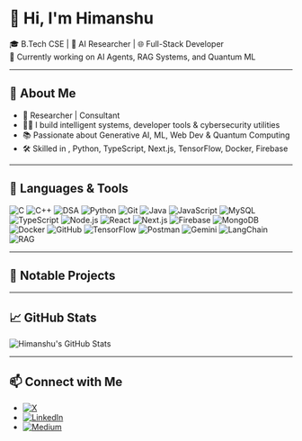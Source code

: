 

# 👋 Hi, I'm Himanshu

🎓 B.Tech CSE | 🤖 AI Researcher | 🌐 Full-Stack Developer  
🔭 Currently working on AI Agents, RAG Systems, and Quantum ML

---

## 🚀 About Me

- 🔬 Researcher | Consultant 
- 👨‍💻 I build intelligent systems, developer tools & cybersecurity utilities  
- 📚 Passionate about Generative AI, ML, Web Dev & Quantum Computing  
- 🛠️ Skilled in , Python, TypeScript, Next.js, TensorFlow, Docker, Firebase  

---

## 🧰 Languages & Tools

![C](https://img.shields.io/badge/C-00599C?style=for-the-badge&logo=c&logoColor=white)
![C++](https://img.shields.io/badge/C++-00599C?style=for-the-badge&logo=c%2B%2B&logoColor=white)
![DSA](https://img.shields.io/badge/Data%20Structures%20&%20Algorithms-%23007ACC?style=for-the-badge&logo=code&logoColor=white)
![Python](https://img.shields.io/badge/Python-3776AB?style=for-the-badge&logo=python&logoColor=white)
![Git](https://img.shields.io/badge/Git-F05032?style=for-the-badge&logo=git&logoColor=white)
![Java](https://img.shields.io/badge/Java-007396?style=for-the-badge&logo=java&logoColor=white)
![JavaScript](https://img.shields.io/badge/JavaScript-F7DF1E?style=for-the-badge&logo=javascript&logoColor=black)
![MySQL](https://img.shields.io/badge/MySQL-4479A1?style=for-the-badge&logo=mysql&logoColor=white)
![TypeScript](https://img.shields.io/badge/TypeScript-007ACC?style=for-the-badge&logo=typescript&logoColor=white)
![Node.js](https://img.shields.io/badge/Node.js-339933?style=for-the-badge&logo=nodedotjs&logoColor=white)
![React](https://img.shields.io/badge/React-20232A?style=for-the-badge&logo=react&logoColor=61DAFB)
![Next.js](https://img.shields.io/badge/Next.js-000000?style=for-the-badge&logo=nextdotjs&logoColor=white)
![Firebase](https://img.shields.io/badge/Firebase-ffca28?style=for-the-badge&logo=firebase&logoColor=black)
![MongoDB](https://img.shields.io/badge/MongoDB-47A248?style=for-the-badge&logo=mongodb&logoColor=white)
![Docker](https://img.shields.io/badge/Docker-2496ED?style=for-the-badge&logo=docker&logoColor=white)
![GitHub](https://img.shields.io/badge/GitHub-181717?style=for-the-badge&logo=github&logoColor=white)
![TensorFlow](https://img.shields.io/badge/TensorFlow-FF6F00?style=for-the-badge&logo=tensorflow&logoColor=white)
![Postman](https://img.shields.io/badge/API-Postman-FF6C37?style=for-the-badge&logo=postman&logoColor=white)
![Gemini](https://img.shields.io/badge/Gemini-Google%20AI-4285F4?style=for-the-badge&logo=google&logoColor=white)
![LangChain](https://img.shields.io/badge/LangChain-3D3D3D?style=for-the-badge&logo=python&logoColor=white)
![RAG](https://img.shields.io/badge/RAG-Retrieval%20Augmented%20Generation-6A5ACD?style=for-the-badge&logo=openai&logoColor=white)




---

## 🧠 Notable Projects

---

## 📈 GitHub Stats

![Himanshu's GitHub Stats](https://github-readme-stats.vercel.app/api?username=himaenshuu&show_icons=true&theme=radical&hide=issues&count_private=true)

---

## 📫 Connect with Me

- [![X](https://img.shields.io/badge/X-1DA1F2?style=for-the-badge&logo=x&logoColor=white)](https://x.com/Himaenshuu)
- [![LinkedIn](https://img.shields.io/badge/LinkedIn-0A66C2?style=for-the-badge&logo=linkedin&logoColor=white)](https://www.linkedin.com/in/himaenhuu/)
- [![Medium](https://img.shields.io/badge/Medium-12100E?style=for-the-badge&logo=medium&logoColor=white)](https://medium.com/@himaenshuu)



<!--
**himaenshuu/himaenshuu** is a ✨ _special_ ✨ repository because its `README.md` (this file) appears on your GitHub profile.

Here are some ideas to get you started:

- 🔭 I’m currently working on ...
- 🌱 I’m currently learning ...
- 👯 I’m looking to collaborate on ...
- 🤔 I’m looking for help with ...
- 💬 Ask me about ...
- 📫 How to reach me: ...
- 😄 Pronouns: ...
- ⚡ Fun fact: ...
-->
